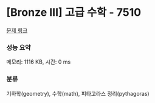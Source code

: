 # [Bronze III] 고급 수학 - 7510 

[문제 링크](https://www.acmicpc.net/problem/7510) 

### 성능 요약

메모리: 1116 KB, 시간: 0 ms

### 분류

기하학(geometry), 수학(math), 피타고라스 정리(pythagoras)

